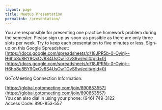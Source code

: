 ```yaml
---
layout: page
title: Meetup Presentation
permalink: /presentation/
---
```


You are responsible for presenting one practice homework problem during the semester. Please sign up as-soon-as possible as there are only three slots per week. Try to keep each presentation to five minutes or less. Sign-up on this Google Spreadsheet: [https://docs.google.com/spreadsheets/d/18JPR5b-0-Oyinj--H6hb8u8BY9QxCv8S4UsCwTGvS9w/edit#gid=0](https://docs.google.com/spreadsheets/d/18JPR5b-0-Oyinj--H6hb8u8BY9QxCv8S4UsCwTGvS9w/edit#gid=0)

GoToMeeting Connection Information:

[https://global.gotomeeting.com/join/890853557](https://global.gotomeeting.com/join/890853557)  
You can also dial in using your phone: (646) 749-3122  
Access Code: 890-853-557